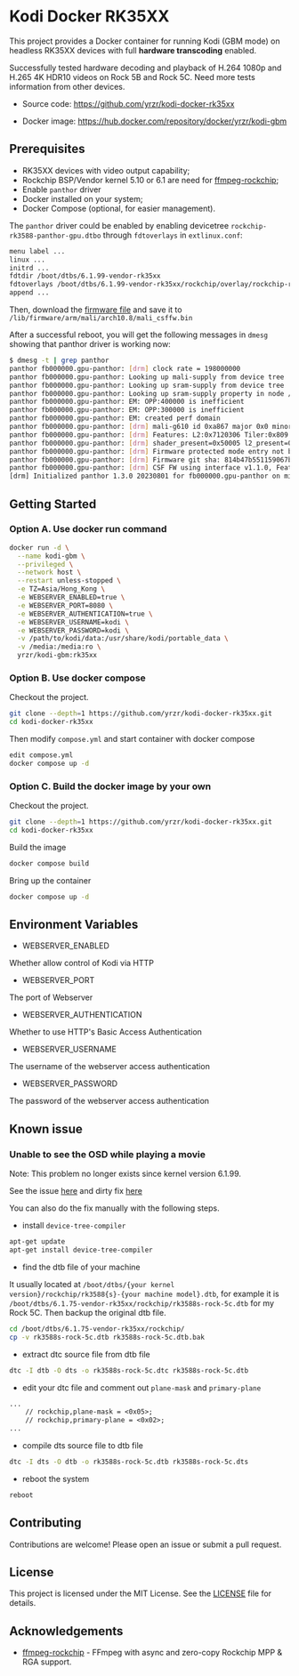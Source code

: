 # Kodi Docker RK35XX

This project provides a Docker container for running Kodi (GBM mode) on headless RK35XX devices with full **hardware transcoding** enabled.

Successfully tested hardware decoding and playback of H.264 1080p and H.265 4K HDR10 videos on Rock 5B and Rock 5C. Need more tests information from other devices.

- Source code: https://github.com/yrzr/kodi-docker-rk35xx

- Docker image: https://hub.docker.com/repository/docker/yrzr/kodi-gbm

## Prerequisites

- RK35XX devices with video output capability;
- Rockchip BSP/Vendor kernel 5.10 or 6.1 are need for [ffmpeg-rockchip](https://github.com/nyanmisaka/ffmpeg-rockchip);
- Enable `panthor` driver
- Docker installed on your system;
- Docker Compose (optional, for easier management).

The `panthor` driver could be enabled by enabling devicetree `rockchip-rk3588-panthor-gpu.dtbo` through `fdtoverlays` in `extlinux.conf`:

```txt
menu label ... 
linux ...
initrd ...
fdtdir /boot/dtbs/6.1.99-vendor-rk35xx
fdtoverlays /boot/dtbs/6.1.99-vendor-rk35xx/rockchip/overlay/rockchip-rk3588-panthor-gpu.dtbo
append ...
```

Then, download the [firmware file](`https://github.com/armbian/firmware/blob/master/arm/mali/arch10.8/mali_csffw.bin`) and save it to `/lib/firmware/arm/mali/arch10.8/mali_csffw.bin`

After a successful reboot, you will get the following messages in `dmesg` showing that panthor driver is working now:

```bash
$ dmesg -t | grep panthor
panthor fb000000.gpu-panthor: [drm] clock rate = 198000000
panthor fb000000.gpu-panthor: Looking up mali-supply from device tree
panthor fb000000.gpu-panthor: Looking up sram-supply from device tree
panthor fb000000.gpu-panthor: Looking up sram-supply property in node /gpu-panthor@fb000000 failed
panthor fb000000.gpu-panthor: EM: OPP:400000 is inefficient
panthor fb000000.gpu-panthor: EM: OPP:300000 is inefficient
panthor fb000000.gpu-panthor: EM: created perf domain
panthor fb000000.gpu-panthor: [drm] mali-g610 id 0xa867 major 0x0 minor 0x0 status 0x5
panthor fb000000.gpu-panthor: [drm] Features: L2:0x7120306 Tiler:0x809 Mem:0x301 MMU:0x2830 AS:0xff
panthor fb000000.gpu-panthor: [drm] shader_present=0x50005 l2_present=0x1 tiler_present=0x1
panthor fb000000.gpu-panthor: [drm] Firmware protected mode entry not be supported, ignoring
panthor fb000000.gpu-panthor: [drm] Firmware git sha: 814b47b551159067b67a37c4e9adda458ad9d852
panthor fb000000.gpu-panthor: [drm] CSF FW using interface v1.1.0, Features 0x0 Instrumentation features 0x71
[drm] Initialized panthor 1.3.0 20230801 for fb000000.gpu-panthor on minor 2
```

## Getting Started

### Option A. Use docker run command

```bash
docker run -d \
  --name kodi-gbm \
  --privileged \
  --network host \
  --restart unless-stopped \
  -e TZ=Asia/Hong_Kong \
  -e WEBSERVER_ENABLED=true \
  -e WEBSERVER_PORT=8080 \
  -e WEBSERVER_AUTHENTICATION=true \
  -e WEBSERVER_USERNAME=kodi \
  -e WEBSERVER_PASSWORD=kodi \
  -v /path/to/kodi/data:/usr/share/kodi/portable_data \
  -v /media:/media:ro \
  yrzr/kodi-gbm:rk35xx
```

### Option B. Use docker compose

Checkout the project.

```bash
git clone --depth=1 https://github.com/yrzr/kodi-docker-rk35xx.git
cd kodi-docker-rk35xx
```

Then modify `compose.yml` and start container with docker compose

```bash
edit compose.yml
docker compose up -d
```

### Option C. Build the docker image by your own

Checkout the project.

```bash
git clone --depth=1 https://github.com/yrzr/kodi-docker-rk35xx.git
cd kodi-docker-rk35xx
```

Build the image

```bash
docker compose build
```

Bring up the container

```bash
docker compose up -d
```

## Environment Variables

- WEBSERVER_ENABLED

Whether allow control of Kodi via HTTP

- WEBSERVER_PORT

The port of Webserver

- WEBSERVER_AUTHENTICATION

Whether to use HTTP's Basic Access Authentication

- WEBSERVER_USERNAME

The username of the webserver access authentication

- WEBSERVER_PASSWORD

The password of the webserver access authentication

## Known issue

### Unable to see the OSD while playing a movie

Note: This problem no longer exists since kernel version 6.1.99.

See the issue [here](https://github.com/Joshua-Riek/ubuntu-rockchip/issues/89) and dirty fix [here](https://forum.armbian.com/topic/25957-guide-kodi-on-orange-pi-5-with-gpu-hardware-acceleration-and-hdmi-audio/page/6/#comment-172924)

You can also do the fix manually with the following steps.


- install `device-tree-compiler`

```bash
apt-get update
apt-get install device-tree-compiler 
```

- find the dtb file of your machine

It usually located at `/boot/dtbs/{your kernel version}/rockchip/rk3588{s}-{your machine model}.dtb`, for example it is `/boot/dtbs/6.1.75-vendor-rk35xx/rockchip/rk3588s-rock-5c.dtb` for my Rock 5C. Then backup the original dtb file.

```bash
cd /boot/dtbs/6.1.75-vendor-rk35xx/rockchip/
cp -v rk3588s-rock-5c.dtb rk3588s-rock-5c.dtb.bak
```

- extract dtc source file from dtb file

```bash
dtc -I dtb -O dts -o rk3588s-rock-5c.dtc rk3588s-rock-5c.dtb
```

- edit your dtc file and comment out `plane-mask` and `primary-plane`

```txt
...
    // rockchip,plane-mask = <0x05>;
    // rockchip,primary-plane = <0x02>;
...
```

- compile dts source file to dtb file

```bash
dtc -I dts -O dtb -o rk3588s-rock-5c.dtb rk3588s-rock-5c.dts
```

- reboot the system

```bash
reboot
```

## Contributing

Contributions are welcome! Please open an issue or submit a pull request.

## License

This project is licensed under the MIT License. See the [LICENSE](LICENSE) file for details.

## Acknowledgements

- [ffmpeg-rockchip](https://github.com/nyanmisaka/ffmpeg-rockchip) - FFmpeg with async and zero-copy Rockchip MPP & RGA support.
